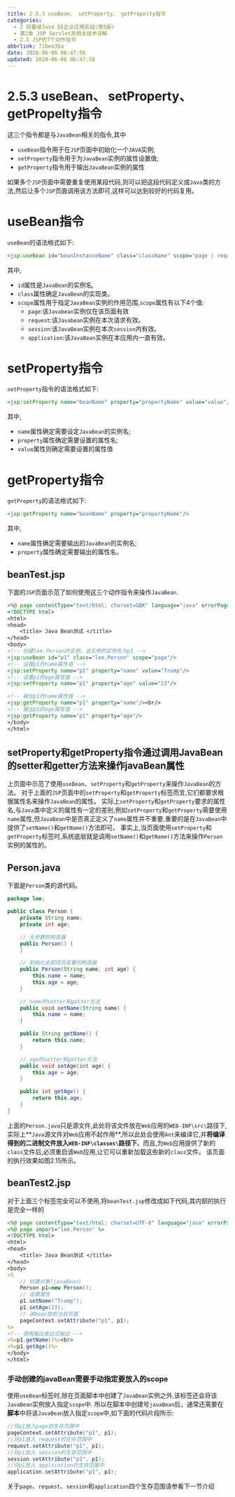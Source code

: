 ```yaml
---
title: 2.5.3 useBean、 setProperty、 getPropelty指令
categories:
  - 2 轻量级Java EE企业应用实战(第5版)
  - 第2章 JSP Servlet及相关技术详解
  - 2.5 JSP的7个动作指令
abbrlink: 71bea3ba
date: 2020-06-06 06:47:58
updated: 2020-06-06 06:47:58
---
```

# 2.5.3 useBean、 setProperty、 getPropelty指令
这三个指令都是与`JavaBean`相关的指令,其中
- `useBean`指令用于在`JSP`页面中初始化一个`JAVA`实例;
- `setProperty`指令用于为`JavaBean`实例的属性设置值;
- `getProperty`指令用于输出`JavaBean`实例的属性

如果多个`JSP`页面中需要重复使用某段代码,则可以把这段代码定义成`Java`类的方法,然后让多个`JSP`页面调用该方法即可,这样可以达到较好的代码复用。
# useBean指令
`useBean`的语法格式如下:
```jsp
<jsp:useBean id="beanInstanceName" class="className" scope="page | request | session | application" />
```
其中,
- `id`属性是`JavaBean`的实例名,
- `class`属性确定`JavaBean`的实现类。
- `scope`属性用于指定`JavaBean`实例的作用范围,`scope`属性有以下4个值:
    - `page`:该`Javabean`实例仅在该页面有效
    - `request`:该`Javabean`实例在本次请求有效。
    - `session`:该`JavaBean`实例在本次`session`内有效。
    - `application`:该`JavaBean`实例在本应用内一直有效。

# setProperty指令
`setProperty`指令的语法格式如下:
```jsp
<jsp:setProperty name="beanName" property="propertyName" value="value"/>
```
其中,
- `name`属性确定需要设定`JavaBean`的实例名;
- `property`属性确定需要设置的属性名;
- `value`属性则确定需要设置的属性值

# getProperty指令
`getProperty`的语法格式如下:
```jsp
<jsp:getProperty name="beanName" property="propertyName"/>
```
其中,
- `name`属性确定需要输出的`JavaBean`的实例名;
- `property`属性确定需要输出的属性名。

## beanTest.jsp
下面的`JSP`页面示范了如何使用这三个动作指令来操作`JavaBean`.
```jsp
<%@ page contentType="text/html; charset=GBK" language="java" errorPage="" %>
<!DOCTYPE html>
<html>
<head>
    <title> Java Bean测试 </title>
</head>
<body>
<!-- 创建lee.Person的实例，该实例的实例名为p1 -->
<jsp:useBean id="p1" class="lee.Person" scope="page"/>
<!-- 设置p1的name属性值 -->
<jsp:setProperty name="p1" property="name" value="Trump"/>
<!-- 设置p1的age属性值 -->
<jsp:setProperty name="p1" property="age" value="23"/>

<!-- 输出p1的name属性值 -->
<jsp:getProperty name="p1" property="name"/><br/>
<!-- 输出p1的age属性值 -->
<jsp:getProperty name="p1" property="age"/>
</body>
</html>
```
## setProperty和getProperty指令通过调用JavaBean的setter和getter方法来操作javaBean属性
上页面中示范了使用`useBean`、`setProperty`和`getProperty`来操作`JavaBean`的方法。
对于上面的`JSP`页面中的`setProperty`和`getProperty`标签而言,它们都要求根据属性名来操作`JavaBean`的属性。
实际上`setProperty`和`getProperty`要求的属性名,与`Java`类中定义的属性有一定的差别,例如`setProperty`和`getProperty`需要使用`name`属性,但`JavaBean`中是否真正定义了`name`属性并不重要,重要的是在`JavaBean`中提供了`setName()`和`getName()`方法即可。
事实上,当页面使用`setProperty`和`getProperty`标签时,系统底层就是调用`setName()`和`getName()`方法来操作`Person`实例的属性的。
## Person.java
下面是`Person`类的源代码。
```java
package lee;

public class Person {
    private String name;
    private int age;

    // 无参数的构造器
    public Person() {
    }

    // 初始化全部成员变量的构造器
    public Person(String name, int age) {
        this.name = name;
        this.age = age;
    }

    // name的setter和getter方法
    public void setName(String name) {
        this.name = name;
    }

    public String getName() {
        return this.name;
    }

    // age的setter和getter方法
    public void setAge(int age) {
        this.age = age;
    }

    public int getAge() {
        return this.age;
    }
}
```
上面的`Person.java`只是源文件,此处将该文件放在`Web`应用的`WEB-INF\src\`路径下,实际上**`Java`源文件对`Web`应用不起作用**,所以此处会使用`Ant`来编译它,并**将编译得到的二进制文件放入`WEB-INF\classes\`路径下**。而且,为`Web`应用提供了新的`class`文件后,必须重启该`Web`应用,让它可以重新加载这些新的`class`文件。
该页面的执行效果如图2.15所示。

## beanTest2.jsp
对于上面三个标签完全可以不使用,将`beanTest.jsp`修改成如下代码,其内部的执行是完全一样的
```jsp
<%@ page contentType="text/html; charset=UTF-8" language="java" errorPage="" %>
<%@ page import="lee.Person" %>
<!DOCTYPE html>
<html>
<head>
    <title> Java Bean测试 </title>
</head>
<body>
<%
    // 创建对象(javaBean)
    Person p1=new Person();
    // 设置属性
    p1.setName("Trump");
    p1.setAge(23);
    // 讲bean放到当前页面
    pageContext.setAttribute("p1", p1);
%>
<!-- 使用输出表达式输出 -->
<%=p1.getName()%><br>
<%=p1.getAge()%>
</body>
</html>
```
### 手动创建的javaBean需要手动指定要放入的scope
使用`useBean`标签时,除在页面脚本中创建了`JavaBean`实例之外,该标签还会将该`JavaBean`实例放入指定`scope`中.
所以在脚本中创建号`javaBean`后，通常还需要在**脚本**中将该`JavaBean`放入指定`scope`中,如下面的代码片段所示:
```java
//将p1放入page的生存范围中
pageContext.setAttribute("p1", p1);
//将p1放入 request的生存范围中
request.setAttribute("p1", p1);
//将p1放入 session的生存范围中
session.setAttribute("p1", p1);
//将p1放入 application的生存范围中
application.setAttribute("p1", p1);
```
关于`page`、`request`、`session`和`application`四个生存范围请参看下一节介绍